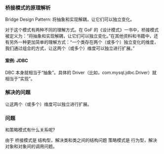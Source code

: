 ### 桥接模式的原理解析

Bridge Design Pattern: 将抽象和实现解耦，让它们可以独立变化。

对于这个模式有两种不同的理解方式。在 GoF 的《设计模式》一书中，桥接模式被定义为：“将抽象和实现解耦，让它们可以独立变化。”在其他资料和书籍中，还有另外一种更加简单的理解方式：“一个类存在两个（或多个）独立变化的维度，我们通过组合的方式，让这两个（或多个）维度可以独立进行扩展。”

#### 案例: JDBC

DBC 本身就相当于“抽象”。具体的 Driver（比如，com.mysql.jdbc.Driver）就相当于“实现”。



### 解决的问题

让这两个（或多个）维度可以独立进行扩展。



### 问题 

和策略模式有什么关系呢?

由于 桥接模式是 结构型，解决类和类之间的结构问题 策略模式是 行为型，解决对象和对象间的调用问题。